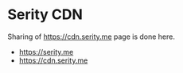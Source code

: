# Serity CDN
Sharing of https://cdn.serity.me page is done here.

- https://serity.me<br />
- https://cdn.serity.me<br />
